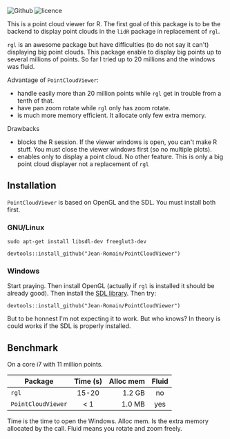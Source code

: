 ![Github](https://img.shields.io/badge/Github-0.1.0-green.svg) ![licence](https://img.shields.io/badge/Licence-GPL--3-blue.svg)

This is a point cloud viewer for R. The first goal of this package is to be the backend to display point clouds in the `lidR` package in replacement of `rgl`.

`rgl` is an awesome package but have difficulties (to do not say it can't) displaying big point clouds. This package enable to display big points up to several millions of points. So far I tried up to 20 millions and the windows was fluid.

Advantage of `PointCloudViewer`:

* handle easily more than 20 million points while `rgl` get in trouble from a tenth of that.
* have pan zoom rotate while `rgl` only has zoom rotate.
* is much more memory efficient. It allocate only few extra memory.

Drawbacks

* blocks the R session. If the viewer windows is open, you can't make R stuff. You must close the viewer windows first (so no multiple plots).
* enables only to display a point cloud. No other feature. This is only a big point cloud displayer not a replacement of `rgl`

## Installation

`PointCloudViewer` is based on OpenGL and the SDL. You must install both first.

### GNU/Linux

```
sudo apt-get install libsdl-dev freeglut3-dev
```

```
devtools::install_github("Jean-Romain/PointCloudViewer")
```

### Windows

Start praying. Then install OpenGL (actually if `rgl` is installed it should be already good). Then install the [SDL library](https://www.google.com/search?q=install+SDL+windows&oq=install+SDL+windows&gs_l=psy-ab.3..0i71k1l4.2152.2152.0.2599.1.1.0.0.0.0.0.0..0.0.dummy_maps_web_fallback...0...1.1.64.psy-ab..1.0.0....0.pv8VzgF7f-Y). Then try:

```
devtools::install_github("Jean-Romain/PointCloudViewer")
```

But to be honnest I'm not expecting it to work. But who knows? In theory is could works if the SDL is properly installed.

## Benchmark

On a core i7 with 11 million points.

| Package            | Time (s)      | Alloc mem | Fluid |
| ------------------ |:-------------:| ---------:|:-----:|
| `rgl`              | 15-20         | 1.2 GB    | no    |
| `PointCloudViewer` | < 1           | 1.0 MB    | yes   |

Time is the time to open the Windows. Alloc mem. Is the extra memory allocated by the call. Fluid means you rotate and zoom freely.

